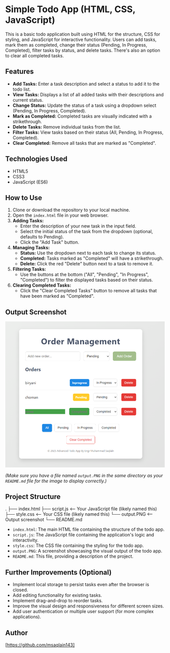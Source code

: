 # Simple Todo App (HTML, CSS, JavaScript)

This is a basic todo application built using HTML for the structure, CSS for styling, and JavaScript for interactive functionality. Users can add tasks, mark them as completed, change their status (Pending, In Progress, Completed), filter tasks by status, and delete tasks. There's also an option to clear all completed tasks.

## Features

* **Add Tasks:** Enter a task description and select a status to add it to the todo list.
* **View Tasks:** Displays a list of all added tasks with their descriptions and current status.
* **Change Status:** Update the status of a task using a dropdown select (Pending, In Progress, Completed).
* **Mark as Completed:** Completed tasks are visually indicated with a strikethrough.
* **Delete Tasks:** Remove individual tasks from the list.
* **Filter Tasks:** View tasks based on their status (All, Pending, In Progress, Completed).
* **Clear Completed:** Remove all tasks that are marked as "Completed".

## Technologies Used

* HTML5
* CSS3
* JavaScript (ES6)

## How to Use

1.  Clone or download the repository to your local machine.
2.  Open the `index.html` file in your web browser.
3.  **Adding Tasks:**
    * Enter the description of your new task in the input field.
    * Select the initial status of the task from the dropdown (optional, defaults to Pending).
    * Click the "Add Task" button.
4.  **Managing Tasks:**
    * **Status:** Use the dropdown next to each task to change its status.
    * **Completed:** Tasks marked as "Completed" will have a strikethrough.
    * **Delete:** Click the red "Delete" button next to a task to remove it.
5.  **Filtering Tasks:**
    * Use the buttons at the bottom ("All", "Pending", "In Progress", "Completed") to filter the displayed tasks based on their status.
6.  **Clearing Completed Tasks:**
    * Click the "Clear Completed Tasks" button to remove all tasks that have been marked as "Completed".

## Output Screenshot

![Todo App Output](output.PNG)

*(Make sure you have a file named `output.PNG` in the same directory as your `README.md` file for the image to display correctly.)*

## Project Structure

.
├── index.html
├── script.js    <-- Your JavaScript file (likely named this)
├── style.css     <-- Your CSS file (likely named this)
└── output.PNG    <-- Output screenshot
└── README.md

* `index.html`: The main HTML file containing the structure of the todo app.
* `script.js`: The JavaScript file containing the application's logic and interactivity.
* `style.css`: The CSS file containing the styling for the todo app.
* `output.PNG`: A screenshot showcasing the visual output of the todo app.
* `README.md`: This file, providing a description of the project.

## Further Improvements (Optional)

* Implement local storage to persist tasks even after the browser is closed.
* Add editing functionality for existing tasks.
* Implement drag-and-drop to reorder tasks.
* Improve the visual design and responsiveness for different screen sizes.
* Add user authentication or multiple user support (for more complex applications).

## Author

[https://github.com/msaqlain143]
